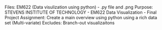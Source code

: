 Files: EM622 (Data visulization using python) - .py file and .png
Purpose: STEVENS INSTITUTE OF TECHNOLOGY - EM622 Data Visualization - Final Project
Assignment: Create a main overview using python using a rich data set (Multi-variate)
Excludes: Branch-out visualizaitons 

